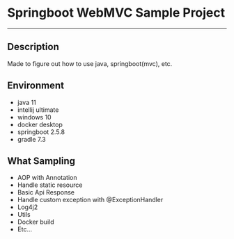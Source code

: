 # Springboot WebMVC Sample Project

---------------------

## Description
Made to figure out how to use java, springboot(mvc), etc.

## Environment
- java 11
- intellij ultimate
- windows 10
- docker desktop
- springboot 2.5.8
- gradle 7.3

## What Sampling
- AOP with Annotation
- Handle static resource
- Basic Api Response
- Handle custom exception with @ExceptionHandler
- Log4j2
- Utils
- Docker build
- Etc...

